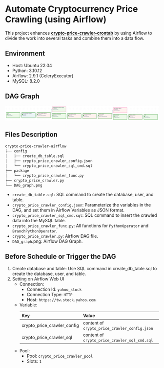# Automate Cryptocurrency Price Crawling (using Airflow)
This project enhances **[crypto-price-crawler-crontab](https://github.com/TicyYang/crypto-price-crawler-crontab)** by using Airflow to divide the work into several tasks and combine them into a data flow.

## Environment
- Host: Ubuntu 22.04
- Python: 3.10.12
- Airflow: 2.9.1 (CeleryExecutor)
- MySQL: 8.2.0

## DAG Graph
![DAG Graph](DAG_graph.png)


## Files Description
```
crypto-price-crawler-airflow
├── config
│   ├── create_db_table.sql
│   ├── crypto_price_crawler_config.json
│   └── crypto_price_crawler_sql_cmd.sql
├── package
│   └── crypto_price_crawler_func.py
├── crypto_price_crawler.py
└── DAG_graph.png

```

- `create_db_table.sql`: SQL command to create the database, user, and table.
- `crypto_price_crawler_config.json`: Parameterize the variables in the DAG, and set them in Airflow Variables as JSON format.
- `crypto_price_crawler_sql_cmd.sql`: SQL command to insert the crawled data into the MySQL table.
- `crypto_price_crawler_func.py`: All functions for `PythonOperator` and `BranchPythonOperator`.
- `crypto_price_crawler.py`: Airflow DAG file.
- `DAG_graph`.png: Airflow DAG Graph.


## Before Schedule or Trigger the DAG
1. Create database and table: Use SQL command in create_db_table.sql to create the database, user, and table.
2. Setting on Airflow Web UI
   - Connection:
     - Connection Id: `yahoo_stock`
     - Connection Type: `HTTP`
     - Host: `https://tw.stock.yahoo.com`
   - Variable:
        <table>
          <thead>
            <tr>
              <th>Key</th>
              <th>Value</th>
            </tr>
          </thead>
          <tbody>
            <tr>
              <td>crypto_price_crawler_config</td>
              <td>content of <code>crypto_price_crawler_config.json</code></td>
            </tr>
            <tr>
              <td>crypto_price_crawler_sql</td>
              <td>content of <code>crypto_price_crawler_sql_cmd.sql</code></td>
            </tr>
          </tbody>
        </table>
   - Pool:
     - Pool: `crypto_price_crawler_pool`
     - Slots: `1`

